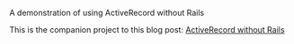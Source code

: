 A demonstration of using ActiveRecord without Rails

This is the companion project to this blog post: [ActiveRecord without Rails](http://www.pantelope.com/posts/2)
